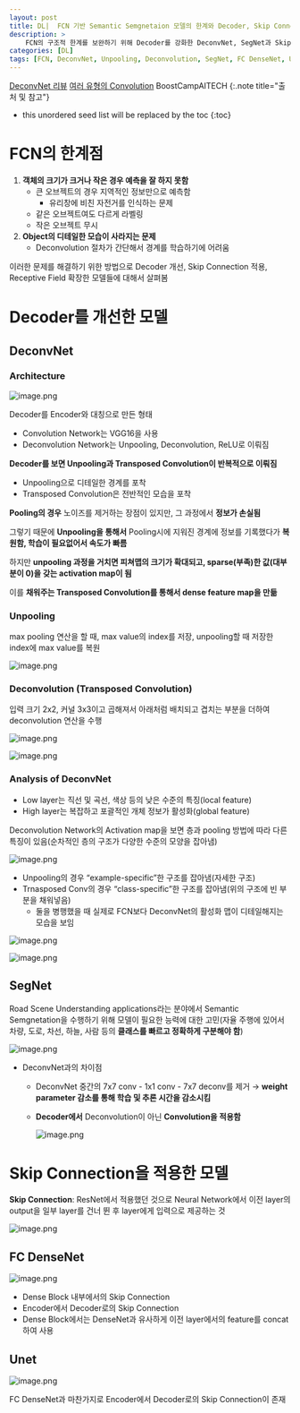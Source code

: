 ```yaml
---
layout: post
title: DL|  FCN 기반 Semantic Semgnetaion 모델의 한계와 Decoder, Skip Connection을 통해 개선한 모델들 간략히 정리
description: > 
    FCN의 구조적 한계를 보완하기 위해 Decoder를 강화한 DeconvNet, SegNet과 Skip Connection을 활용한 FC DenseNet, U-Net의 구조적 특성
categories: [DL]
tags: [FCN, DeconvNet, Unpooling, Deconvolution, SegNet, FC DenseNet, U-Net]
---
```

[DeconvNet 리뷰](https://deep-learning-study.tistory.com/565)
[여러 유형의 Convolution](https://zzsza.github.io/data/2018/02/23/introduction-convolution/)
BoostCampAITECH
{:.note title="출처 및 참고"}

* this unordered seed list will be replaced by the toc
{:toc}

# FCN의 한계점

1. **객체의 크기가 크거나 작은 경우 예측을 잘 하지 못함**
    - 큰 오브젝트의 경우 지역적인 정보만으로 예측함
        - 유리창에 비친 자전거를 인식하는 문제
    - 같은 오브젝트여도 다르게 라벨링
    - 작은 오브젝트 무시
2. **Object의 디테일한 모습이 사라지는 문제**
    - Deconvolution 절차가 간단해서 경계를 학습하기에 어려움

이러한 문제를 해결하기 위한 방법으로 Decoder 개선, Skip Connection 적용, Receptive Field 확장한 모델들에 대해서 살펴봄

# Decoder를 개선한 모델

## DeconvNet

### Architecture

![image.png](../../../assets/img/FCN-decoder-skip-connection/image.png)

Decoder를 Encoder와 대칭으로 만든 형태

- Convolution Network는 VGG16을 사용
- Deconvolution Network는 Unpooling, Deconvolution, ReLU로 이뤄짐

**Decoder를 보면 Unpooling과 Transposed Convolution이 반복적으로 이뤄짐**

- Unpooling으로 디테일한 경계를 포착
- Transposed Convolution은 전반적인 모습을 포착

**Pooling의 경우** 노이즈를 제거하는 장점이 있지만, 그 과정에서 **정보가 손실됨**

그렇기 때문에 **Unpooling을 통해서** Pooling시에 지워진 경계에 정보를 기록했다가 **복원함, 학습이 필요없어서 속도가 빠름**

하지만 **unpooling 과정을 거치면 피쳐맵의 크기가 확대되고, sparse(부족)한 값(대부분이 0)을 갖는 activation map이 됨**

이를 **채워주는 Transposed Convolution를 통해서 dense feature map을 만듦**

### Unpooling

max pooling 연산을 할 때, max value의 index를 저장, unpooling할 때 저장한 index에 max value를 복원

![image.png](../../../assets/img/FCN-decoder-skip-connection/image%201.png)

### Deconvolution (Transposed Convolution)

입력 크기 2x2, 커널 3x3이고 곱해져서 아래처럼 배치되고 겹치는 부분을 더하여 deconvolution 연산을 수행

![image.png](../../../assets/img/FCN-decoder-skip-connection/image%202.png)

![image.png](../../../assets/img/FCN-decoder-skip-connection/image%203.png)

### Analysis of DeconvNet

- Low layer는 직선 및 곡선, 색상 등의 낮은 수준의 특징(local feature)
- High layer는 복잡하고 포괄적인 개체 정보가 활성화(global feature)

Deconvolution Network의 Activation map을 보면 층과 pooling 방법에 따라 다른 특징이 있음(순차적인 층의 구조가 다양한 수준의 모양을 잡아냄)

![image.png](../../../assets/img/FCN-decoder-skip-connection/image%204.png)

- Unpooling의 경우 “example-specific”한 구조를 잡아냄(자세한 구조)
- Trnasposed Conv의 경우 “class-specific”한 구조를 잡아냄(위의 구조에 빈 부분을 채워넣음)
    - 둘을 병행했을 때 실제로 FCN보다 DeconvNet의 활성화 맵이 디테일해지는 모습을 보임

![image.png](../../../assets/img/FCN-decoder-skip-connection/image%205.png)

![image.png](../../../assets/img/FCN-decoder-skip-connection/image%206.png)

## SegNet

Road Scene Understanding applications라는 분야에서 Semantic Semgnetation을 수행하기 위해 모델이 필요한 능력에 대한 고민(자율 주행에 있어서 차량, 도로, 차선, 하늘, 사람 등의 **클래스를 빠르고 정확하게 구분해야 함**)

![image.png](../../../assets/img/FCN-decoder-skip-connection/image%207.png)

- DeconvNet과의 차이점
    - DeconvNet 중간의 7x7 conv - 1x1 conv - 7x7 deconv를 제거 → **weight parameter 감소를 통해 학습 및 추론 시간을 감소시킴**
    - **Decoder에서** Deconvolution이 아닌 **Convolution을 적용함**
        
        ![image.png](../../../assets/img/FCN-decoder-skip-connection/image%208.png)
        

# Skip Connection을 적용한 모델

**Skip Connection**: ResNet에서 적용했던 것으로 Neural Network에서 이전 layer의 output을 일부 layer를 건너 뛴 후 layer에게 입력으로 제공하는 것

![image.png](../../../assets/img/FCN-decoder-skip-connection/image%209.png)

## FC DenseNet

![image.png](../../../assets/img/FCN-decoder-skip-connection/image%2010.png)

- Dense Block 내부에서의 Skip Connection
- Encoder에서 Decoder로의 Skip Connection
- Dense Block에서는 DenseNet과 유사하게 이전 layer에서의 feature를 concat하여 사용

## Unet

![image.png](../../../assets/img/FCN-decoder-skip-connection/image%2011.png)

FC DenseNet과 마찬가지로 Encoder에서 Decoder로의 Skip Connection이 존재